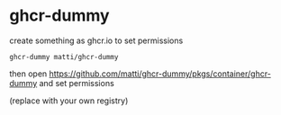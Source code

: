 # ghcr-dummy

create something as ghcr.io to set permissions

```
ghcr-dummy matti/ghcr-dummy
```

then open https://github.com/matti/ghcr-dummy/pkgs/container/ghcr-dummy and set permissions

(replace with your own registry)